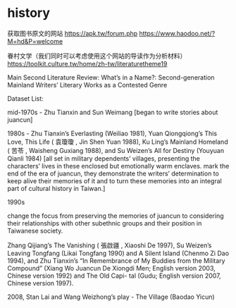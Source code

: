 # history

获取图书原文的网站
https://apk.tw/forum.php
https://www.haodoo.net/?M=hd&P=welcome

眷村文学（我们同时可以考虑使用这个网站的导读作为分析材料）
https://toolkit.culture.tw/home/zh-tw/literaturetheme19

Main Second Literature Review: What’s in a Name?: Second-generation Mainland Writers’ Literary Works as a Contested Genre

Dataset List:

mid-1970s - Zhu Tianxin and Sun Weimang [began to write stories about juancun]

1980s - Zhu Tianxin’s Everlasting (Weiliao 1981), Yuan Qiongqiong’s This Love, This Life ( 袁瓊瓊 , Jin Shen Yuan 1988), Ku Ling’s Mainland Homeland ( 苦苓 , Waisheng Guxiang 1988), and Su Weizen’s All for Destiny (Youyuan Qianli 1984) [all set in military dependents’ villages, presenting the characters’ lives in these enclosed but emotionally warm enclaves. mark the end of the era of juancun, they demonstrate the writers’ determination to keep alive their memories of it and to turn these memories into an integral part of cultural history in Taiwan.]


1990s

change the focus from preserving the memories of juancun to considering their
relationships with other subethnic groups and their position in Taiwanese society.

Zhang Qijiang’s The Vanishing ( 張啟疆 , Xiaoshi De 1997), Su Weizen’s
Leaving Tongfang (Likai Tongfang 1990) and A Silent Island (Chenmo Zi Dao 1994), and
Zhu Tianxin’s “In Remembrance of My Buddies from the Military Compound” (Xiang Wo
Juancun De Xiongdi Men; English version 2003, Chinese version 1992) and The Old Capi-
tal (Gudu; English version 2007, Chinese version 1997).

2008, Stan Lai and Wang Weizhong’s play - The Village (Baodao Yicun)
